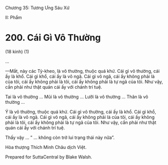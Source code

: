  

Chương 35: Tương Ưng Sáu Xứ

II: Phẩm

# 200\. Cái Gì Vô Thường

(18 kinh) (1)

…

—Mắt, này các Tỷ-kheo, là vô thường, thuộc quá khứ. Cái gì vô thường, cái ấy là khổ. Cái gì khổ, cái ấy là vô ngã. Cái gì vô ngã, cái ấy không phải là của tôi, cái ấy không phải là tôi, cái ấy không phải là tự ngã của tôi. Như vậy, cần phải như thật quán cái ấy với chánh trí tuệ.

Tai là vô thường … Mũi là vô thường … Lưỡi là vô thường … Thân là vô thường …

Ý là vô thường, thuộc quá khứ. Cái gì vô thường, cái ấy là khổ. Cái gì khổ, cái ấy là vô ngã. Cái gì vô ngã, cái ấy không phải là của tôi, cái ấy không phải là tôi, cái ấy không phải là tự ngã của tôi. Như vậy, cần phải như thật quán cái ấy với chánh trí tuệ.

Thấy vậy … ” … không còn trở lui trạng thái này nữa”.

Hòa thượng Thích Minh Châu dịch Việt.

Prepared for SuttaCentral by Blake Walsh.